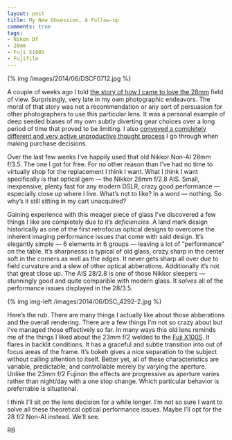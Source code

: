 ```yaml
---
layout: post
title: My New Obsession, A Follow-up
comments: true
tags:
- Nikon Df
- 28mm
- Fuji X100S
- Fujifilm
---
```


{% img /images/2014/06/DSCF0712.jpg %}

A couple of weeks ago I told [the story of how I came to love the 28mm](http://photo.rwboyer.com/2014/05/15/50mm-guy-finds-new-obsession/) field of view. Surprisingly, very late in my own photographic endeavors. The moral of that story was not a recommendation or any sort of persuasion for other photographers to use this particular lens. It was a personal example of deep seeded biases of my own subtly diverting gear choices over a long period of time that proved to be limiting. I also [conveyed a completely different and very active unproductive thought process](http://photo.rwboyer.com/2014/05/16/the-what-if-game/) I go through when making purchase decisions. 

<!--more-->

Over the last few weeks I’ve happily used that old Nikkor Non-AI 28mm f/3.5. The one I got for free. For no other reason than I’ve had no time to  virtually shop for the replacement I think I want. What I think I want specifically is that optical gem — the Nikkor 28mm f/2.8 AIS. Small, inexpensive, plenty fast for any modern DSLR, crazy good performance — especially close up where I live. What’s not to like? In a word — nothing. So why’s it still sitting in my cart unacquired?

Gaining experience with this meager piece of glass I’ve discovered a few things I like are completely due to it’s *deficiencies*. A land mark design historically as one of the first retrofocus optical designs to overcome the inherent imaging performance issues that come with said design. It’s elegantly simple — 6 elements in 6 groups — leaving a lot of “performance” on the table. It’s sharpnesss is typical of old glass, crazy sharp in the center soft in the corners as well as the edges. It never gets sharp all over due to field curvature and a slew of other optical abberations. Additionally it’s not that great close up. The AIS 28/2.8 is one of those Nikkor sleepers — stunningly good and quite comparible with modern glass. It *solves* all of the performance issues displayed in the 28/3.5.

{% img img-left /images/2014/06/DSC_4292-2.jpg %}

Here’s the rub. There are many things I actually like about those abberations and the overall rendering. There are a few things I’m not so crazy about but I’ve managed those effectively so far. In many ways this old lens reminds me of the things I liked about the 23mm f/2 welded to the [Fuji X100S](http://www.amazon.com/gp/product/B00ATM1MVA/ref=as_li_tl?ie=UTF8&camp=1789&creative=390957&creativeASIN=B00ATM1MVA&linkCode=as2&tag=rbde-20&linkId=UAG2JFYQMCRUQYSD). It flares in backlit conditions. It has a graceful and subtle transition into out of focus areas of the frame. It’s bokeh gives a nice separation to the subject without calling attention to itself. Better yet, all of these characteristics are variable, predictable, and controllable merely by varying the aperture. Unlike the 23mm f/2 Fujinon the effects are progressive as aperture varies rather than night/day with a one stop change. Which particular behavior is preferrable is situational. 

I think I’ll sit on the lens decision for a while longer. I’m not so sure I want to solve all these theoretical optical performance issues. Maybe I’ll opt for the 28 f/2 Non-AI instead. We’ll see.

RB